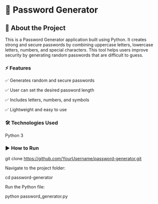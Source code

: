 # 🔐 Password Generator

## 📌 About the Project
This is a Password Generator application built using Python.
It creates strong and secure passwords by combining uppercase letters, lowercase letters, numbers, and special characters.
This tool helps users improve security by generating random passwords that are difficult to guess.

### ⚡ Features

✅ Generates random and secure passwords

✅ User can set the desired password length

✅ Includes letters, numbers, and symbols

✅ Lightweight and easy to use

### 🛠️ Technologies Used

Python 3

### ▶️ How to Run


git clone https://github.com/YourUsername/password-generator.git


Navigate to the project folder:


cd password-generator


Run the Python file:

python password_generator.py
